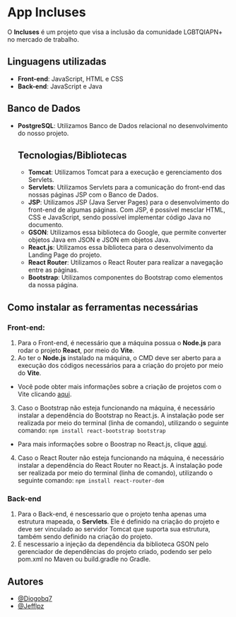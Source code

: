 # App Incluses

O **Incluses** é um projeto que visa a inclusão da comunidade LGBTQIAPN+ no mercado de trabalho.

## Linguagens utilizadas
- **Front-end**: JavaScript, HTML e CSS
- **Back-end**: JavaScript e Java

## Banco de Dados
- **PostgreSQL**: Utilizamos Banco de Dados relacional no desenvolvimento do nosso projeto.

  ## Tecnologias/Bibliotecas
  - **Tomcat**: Utilizamos Tomcat para a execução e gerenciamento dos Servlets. 
  - **Servlets**: Utilizamos Servlets para a comunicação do front-end das nossas páginas JSP com o Banco de Dados.
  - **JSP**: Utilizamos JSP (Java Server Pages) para o desenvolvimento do front-end de algumas páginas. Com JSP, é possível mesclar HTML, CSS e JavaScript, sendo possível implementar código Java no documento.
  - **GSON**: Utilizamos essa biblioteca do Google, que permite converter objetos Java em JSON e JSON em objetos Java.
  - **React.js**: Utilizamos essa biblioteca para o desenvolvimento da Landing Page do projeto.
  - **React Router**: Utilizamos o React Router para realizar a navegação entre as páginas.
  - **Bootstrap**: Utilizamos componentes do Bootstrap como elementos da nossa página.

## Como instalar as ferramentas necessárias

### Front-end:
1. Para o Front-end, é necessário que a máquina possua o **Node.js** para rodar o projeto **React**, por meio do **Vite**.
2. Ao ter o **Node.js** instalado na máquina, o CMD deve ser aberto para a execução dos códigos necessários para a criação do projeto por meio do **Vite**.
- Você pode obter mais informações sobre a criação de projetos com o Vite clicando [aqui](https://pt.vite.dev/guide/).
3. Caso o Bootstrap não esteja funcionando na máquina, é necessário instalar a dependência do Bootstrap no React.js. A instalação pode ser realizada por meio do terminal (linha de comando), utilizando o seguinte comando:
```npm install react-bootstrap bootstrap```
- Para mais informações sobre o Boostrap no React.js, clique [aqui](https://react-bootstrap.netlify.app/docs/getting-started/introduction).
4. Caso o React Router não esteja funcionando na máquina, é necessário instalar a dependência do React Router no React.js. A instalação pode ser realizada por meio do terminal (linha de comando), utilizando o seguinte comando:
```npm install react-router-dom```

### Back-end
1. Para o Back-end, é nescessario que o projeto tenha apenas uma estrutura mapeada, o **Servlets**. Ele é definido na criação do projeto e deve ser vinculado ao servidor Tomcat que suporta sua estrutura, também sendo definido na criação do projeto.
2. É nescessario a injeção da dependência da biblioteca GSON pelo gerenciador de dependências do projeto criado, podendo ser pelo pom.xml no Maven ou build.gradle no Gradle.
## Autores

- [@Diogobq7](https://github.com/Diogobq7)
- [@Jefflpz](https://github.com/Jefflpz)

